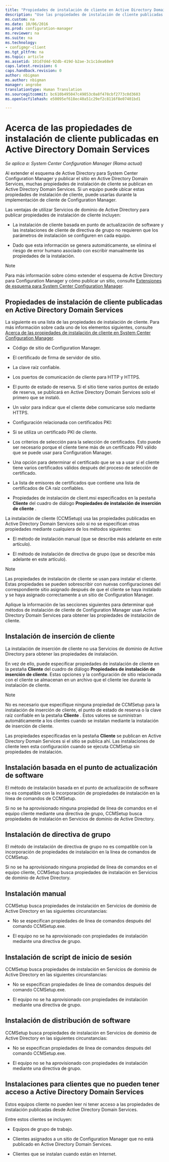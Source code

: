 ```yaml
---
title: "Propiedades de instalación de cliente en Active Directory Domain Services | Microsoft Docs"
description: "Use las propiedades de instalación de cliente publicadas en Active Directory Domain Services en System Center Configuration Manager."
ms.custom: na
ms.date: 10/06/2016
ms.prod: configuration-manager
ms.reviewer: na
ms.suite: na
ms.technology:
- configmgr-client
ms.tgt_pltfrm: na
ms.topic: article
ms.assetid: 101d7d4d-92db-419d-b2ae-3c1c1dea68e9
caps.latest.revision: 6
caps.handback.revision: 0
author: nbigman
ms.author: nbigman
manager: angrobe
translationtype: Human Translation
ms.sourcegitcommit: bc610b495047c49853c0a8f478cbf2773c0d3603
ms.openlocfilehash: e50095ef618ec40a51c29ef2c8116f8e07401bd1

---
```

# <a name="about-client-installation-properties-published-to-active-directory-domain-services"></a>Acerca de las propiedades de instalación de cliente publicadas en Active Directory Domain Services

*Se aplica a: System Center Configuration Manager (Rama actual)*

Al extender el esquema de Active Directory para System Center Configuration Manager y publicar el sitio en Active Directory Domain Services, muchas propiedades de instalación de cliente se publican en Active Directory Domain Services. Si un equipo puede ubicar estas propiedades de instalación de cliente, puede usarlas durante la implementación de cliente de Configuration Manager.  

 Las ventajas de utilizar Servicios de dominio de Active Directory para publicar propiedades de instalación de cliente incluyen:  

-   La instalación de cliente basada en punto de actualización de software y las instalaciones de cliente de directiva de grupo no requieren que los parámetros de instalación se configuren en cada equipo.  

-   Dado que esta información se genera automáticamente, se elimina el riesgo de error humano asociado con escribir manualmente las propiedades de la instalación.  

> [!NOTE]  
>  Para más información sobre cómo extender el esquema de Active Directory para Configuration Manager y cómo publicar un sitio, consulte [Extensiones de esquema para System Center Configuration Manager](../../plan-design/network/schema-extensions.md).  

## <a name="client-installation-properties-published-to-active-directory-domain-services"></a>Propiedades de instalación de cliente publicadas en Active Directory Domain Services  
La siguiente es una lista de las propiedades de instalación de cliente. Para más información sobre cada uno de los elementos siguientes, consulte [Acerca de las propiedades de instalación de cliente en System Center Configuration Manager](../../../core/clients/deploy/about-client-installation-properties.md).  

-   Código de sitio de Configuration Manager.  

-   El certificado de firma de servidor de sitio.  

-   La clave raíz confiable.  

-   Los puertos de comunicación de cliente para HTTP y HTTPS.  

-   El punto de estado de reserva. Si el sitio tiene varios puntos de estado de reserva, se publicará en Active Directory Domain Services solo el primero que se instaló.  

-   Un valor para indicar que el cliente debe comunicarse solo mediante HTTPS.  

-   Configuración relacionada con certificados PKI:  

   -   Si se utiliza un certificado PKI de cliente.  

   -   Los criterios de selección para la selección de certificados. Esto puede ser necesario porque el cliente tiene más de un certificado PKI válido que se puede usar para Configuration Manager.  

   -   Una opción para determinar el certificado que se va a usar si el cliente tiene varios certificados válidos después del proceso de selección de certificado.  

   -   La lista de emisores de certificados que contiene una lista de certificados de CA raíz confiables.  

-   Propiedades de instalación de client.msi especificados en la pestaña **Cliente** del cuadro de diálogo **Propiedades de instalación de inserción de cliente** .

La instalación de cliente (CCMSetup) usa las propiedades publicadas en Active Directory Domain Services solo si no se especifican otras propiedades mediante cualquiera de los métodos siguientes:  

-   El método de instalación manual (que se describe más adelante en este artículo).

-   El método de instalación de directiva de grupo (que se describe más adelante en este artículo).

> [!NOTE]  
>  Las propiedades de instalación de cliente se usan para instalar el cliente. Estas propiedades se pueden sobrescribir con nuevas configuraciones del correspondiente sitio asignado después de que el cliente se haya instalado y se haya asignado correctamente a un sitio de Configuration Manager.  

 Aplique la información de las secciones siguientes para determinar qué métodos de instalación de cliente de Configuration Manager usan Active Directory Domain Services para obtener las propiedades de instalación de cliente.  

## <a name="client-push-installation"></a>Instalación de inserción de cliente  
 La instalación de inserción de cliente no usa Servicios de dominio de Active Directory para obtener las propiedades de instalación.  

 En vez de ello, puede especificar propiedades de instalación de cliente en la pestaña **Cliente** del cuadro de diálogo **Propiedades de instalación de inserción de cliente**. Estas opciones y la configuración de sitio relacionada con el cliente se almacenan en un archivo que el cliente lee durante la instalación de cliente.  

> [!NOTE]  
>  No es necesario que especifique ninguna propiedad de CCMSetup para la instalación de inserción de cliente, el punto de estado de reserva o la clave raíz confiable en la pestaña **Cliente** . Estos valores se suministran automáticamente a los clientes cuando se instalan mediante la instalación de inserción de cliente.  

 Las propiedades especificadas en la pestaña **Cliente** se publican en Active Directory Domain Services si el sitio se publica ahí. Las instalaciones de cliente leen esta configuración cuando se ejecuta CCMSetup sin propiedades de instalación.  

## <a name="software-update-point-based-installation"></a>Instalación basada en el punto de actualización de software  
 El método de instalación basada en el punto de actualización de software no es compatible con la incorporación de propiedades de instalación en la línea de comandos de CCMSetup.  

 Si no se ha aprovisionado ninguna propiedad de línea de comandos en el equipo cliente mediante una directiva de grupo, CCMSetup busca propiedades de instalación en Servicios de dominio de Active Directory.  

## <a name="group-policy-installation"></a>Instalación de directiva de grupo  
 El método de instalación de directiva de grupo no es compatible con la incorporación de propiedades de instalación en la línea de comandos de CCMSetup.  

 Si no se ha aprovisionado ninguna propiedad de línea de comandos en el equipo cliente, CCMSetup busca propiedades de instalación en Servicios de dominio de Active Directory.  

## <a name="manual-installation"></a>Instalación manual  
 CCMSetup busca propiedades de instalación en Servicios de dominio de Active Directory en las siguientes circunstancias:  

-   No se especifican propiedades de línea de comandos después del comando CCMSetup.exe.  

-   El equipo no se ha aprovisionado con propiedades de instalación mediante una directiva de grupo.  

## <a name="logon-script-installation"></a>Instalación de script de inicio de sesión  
 CCMSetup busca propiedades de instalación en Servicios de dominio de Active Directory en las siguientes circunstancias:  

-   No se especifican propiedades de línea de comandos después del comando CCMSetup.exe.  

-   El equipo no se ha aprovisionado con propiedades de instalación mediante una directiva de grupo.  

## <a name="software-distribution-installation"></a>Instalación de distribución de software  
 CCMSetup busca propiedades de instalación en Servicios de dominio de Active Directory en las siguientes circunstancias:  

-   No se especifican propiedades de línea de comandos después del comando CCMSetup.exe.  

-   El equipo no se ha aprovisionado con propiedades de instalación mediante una directiva de grupo.  

## <a name="installations-for-clients-that-cannot-access-active-directory-domain-services"></a>Instalaciones para clientes que no pueden tener acceso a Active Directory Domain Services  
Estos equipos cliente no pueden leer ni tener acceso a las propiedades de instalación publicadas desde Active Directory Domain Services.

 Entre estos clientes se incluyen:  

-   Equipos de grupo de trabajo.  

-   Clientes asignados a un sitio de Configuration Manager que no está publicado en Active Directory Domain Services.  

-   Clientes que se instalan cuando están en Internet.  



<!--HONumber=Dec16_HO3-->


